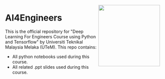 <img src="https://www.utem.edu.my/templates/yootheme/cache/03/LogoUTeM-03999b95.png" width="200" align="right"></a>

# AI4Engineers

This is the official repository for "Deep Learning For Engineers Course using Python and Tensorflow" by Universiti Teknikal Malaysia Melaka (UTeM). This repo contains:
- All python notebooks used during this course.
- All related .ppt slides used during this course.
